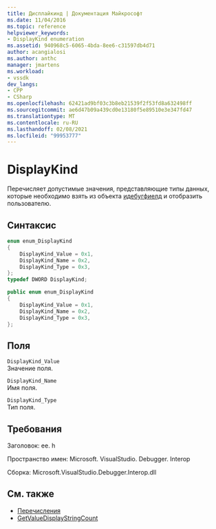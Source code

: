 ```yaml
---
title: Дисплайкинд | Документация Майкрософт
ms.date: 11/04/2016
ms.topic: reference
helpviewer_keywords:
- DisplayKind enumeration
ms.assetid: 940968c5-6065-4bda-8ee6-c31597db4d71
author: acangialosi
ms.author: anthc
manager: jmartens
ms.workload:
- vssdk
dev_langs:
- CPP
- CSharp
ms.openlocfilehash: 62421ad9bf03c3b8eb21539f2f53fd8a632498ff
ms.sourcegitcommit: ae6d47b09a439cd0e13180f5e89510e3e347fd47
ms.translationtype: MT
ms.contentlocale: ru-RU
ms.lasthandoff: 02/08/2021
ms.locfileid: "99953777"
---
```

# <a name="displaykind"></a>DisplayKind
Перечисляет допустимые значения, представляющие типы данных, которые необходимо взять из объекта [идебугфиелд](../../../extensibility/debugger/reference/idebugfield.md) и отобразить пользователю.

## <a name="syntax"></a>Синтаксис

```cpp
enum enum_DisplayKind
{
    DisplayKind_Value = 0x1,
    DisplayKind_Name = 0x2,
    DisplayKind_Type = 0x3,
};
typedef DWORD DisplayKind;
```

```csharp
public enum enum_DisplayKind
{
    DisplayKind_Value = 0x1,
    DisplayKind_Name = 0x2,
    DisplayKind_Type = 0x3,
};
```

## <a name="fields"></a>Поля
`DisplayKind_Value`\
Значение поля.

`DisplayKind_Name`\
Имя поля.

`DisplayKind_Type`\
Тип поля.

## <a name="requirements"></a>Требования
Заголовок: ee. h

Пространство имен: Microsoft. VisualStudio. Debugger. Interop

Сборка: Microsoft.VisualStudio.Debugger.Interop.dll

## <a name="see-also"></a>См. также
- [Перечисления](../../../extensibility/debugger/reference/enumerations-visual-studio-debugging.md)
- [GetValueDisplayStringCount](../../../extensibility/debugger/reference/ieevisualizerservice-getvaluedisplaystringcount.md)
